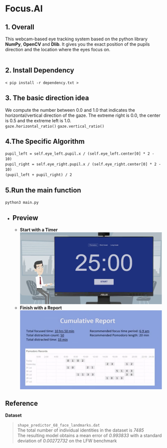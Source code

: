 # Focus.AI 
## **1. Overall**<br/>
This webcam-based eye tracking system based on the python library **NumPy**, **OpenCV** and **Dlib**. It gives you the exact position of the pupils direction and the location where the eyes focus on.<br/>
<br/>
## **2. Install Dependency**<br/>
`< pip install -r dependency.txt >`<br/>
## **3. The basic direction idea** <br/>
We compute the number between 0.0 and 1.0 that indicates the horizontal/vertical direction of the gaze. The extreme right is 0.0, the center is 0.5 and the extreme left is 1.0. <br/>
`gaze.horizontal_ratio()` `gaze.vertical_ratio()` <br/>
## **4.The Specific Algorithm**<br/>
`pupil_left = self.eye_left.pupil.x / (self.eye_left.center[0] * 2 - 10)` <br/>
`pupil_right = self.eye_right.pupil.x / (self.eye_right.center[0] * 2 - 10)` <br/>
`(pupil_left + pupil_right) / 2` <br/>
## **5.Run the main function**<br/>
`python3 main.py` <br/>
* ## **Preview**<br/>
  * **Start with a Timer**<br/>
  ![](backend/images/WechatIMG76.png) <br/>
  * **Finish with a Report**<br/>
  ![](backend/images/WechatIMG77.png) <br/>

## Reference <br/>
**Dataset** <br/>
>  `shape_predictor_68_face_landmarks.dat` <br/>
> The total number of individual identities in the dataset is *7485* <br/>
> The resulting model obtains a mean error of *0.993833* with a standard deviation of *0.00272732* on the LFW benchmark

